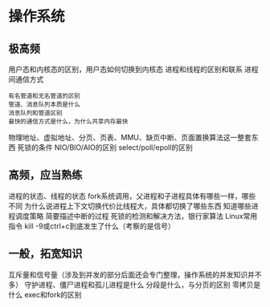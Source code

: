 # 操作系统
## 极高频
用户态和内核态的区别，用户态如何切换到内核态
进程和线程的区别和联系
进程间通信方式

    有名管道和无名管道的区别
    管道、消息队列本质是什么
    消息队列和管道区别
    最快的通信方式是什么，为什么共享内存最快
物理地址、虚拟地址、分页、页表、MMU、缺页中断、页面置换算法这一整套东西
死锁的条件
NIO/BIO/AIO的区别
select/poll/epoll的区别
## 高频，应当熟练
进程的状态、线程的状态
fork系统调用，父进程和子进程具体有哪些一样，哪些不同
为什么说进程上下文切换代价比线程大，具体都切换了哪些东西
知道哪些进程调度策略
简要描述中断的过程
死锁的检测和解决方法，银行家算法
Linux常用指令
kill -9或ctrl+c到底发生了什么（考察的是信号）
## 一般，拓宽知识
互斥量和信号量（涉及到并发的部分后面还会专门整理，操作系统的并发知识并不多）
守护进程、僵尸进程和孤儿进程是什么
分段是什么，与分页的区别
零拷贝是什么
exec和fork的区别

